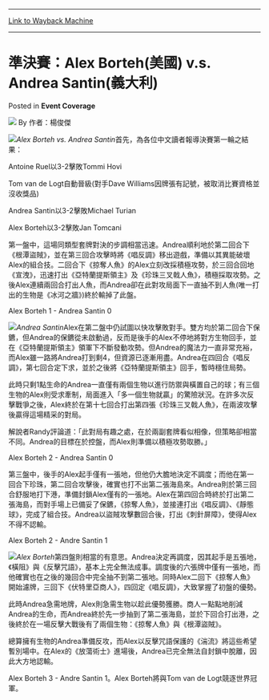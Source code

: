 
---
[Link to Wayback Machine](https://web.archive.org/web/20220516090214/https://magic.wizards.com/en/articles/archive/event-coverage/%E6%BA%96%E6%B1%BA%E8%B3%BD%EF%BC%9Aalex-borteh%E7%BE%8E%E5%9C%8B-vs-andrea-santin%E7%BE%A9%E5%A4%A7%E5%88%A9-2000-01-01)

[_metadata_:author]:- "作者：楊俊傑"
[_metadata_:description]:- "Alex Borteh vs. Andrea Santin首先，為各位中文讀者報導決賽第一輪之結果： Antoine Ruel以3-2擊敗Tommi Hovi Tom van de Logt自動晉級(對手Dave Williams因牌張有記號，被取消比賽資格並沒收獎品) Andrea Santin以3-2擊敗Michael Turian Alex Borteh以3-2擊敗Jan Tomcani"
[_metadata_:generator]:- "Drupal 7 (http://drupal.org)"
[_metadata_:node]:- "753151"
[_metadata_:publish_date]:- "2000-01-01"
[_metadata_:source]:- "div-main-content"
[_metadata_:title]:- "準決賽：Alex Borteh(美國) v.s. Andrea Santin(義大利)"
[_metadata_:wayback_capture_timestamp]:- "2022-05-16 09:02:14"
[_metadata_:wayback_raw_url]:- "https://web.archive.org/web/20220516090214id_/https://magic.wizards.com/en/articles/archive/event-coverage/%E6%BA%96%E6%B1%BA%E8%B3%BD%EF%BC%9Aalex-borteh%E7%BE%8E%E5%9C%8B-vs-andrea-santin%E7%BE%A9%E5%A4%A7%E5%88%A9-2000-01-01"
[_metadata_:wayback_url]:- "https://magic.wizards.com/en/articles/archive/event-coverage/%E6%BA%96%E6%B1%BA%E8%B3%BD%EF%BC%9Aalex-borteh%E7%BE%8E%E5%9C%8B-vs-andrea-santin%E7%BE%A9%E5%A4%A7%E5%88%A9-2000-01-01"
---


準決賽：Alex Borteh(美國) v.s. Andrea Santin(義大利)
===========================================



 Posted in **Event Coverage**







![](https://media.magic.wizards.com/styles/auth_small/public/generic-avatar-150_514.png)
By 作者：楊俊傑











![](https://media.magic.wizards.com/image_legacy_migration/sideboard/images/Worlds2001/501.jpg)*Alex Borteh vs. Andrea Santin*首先，為各位中文讀者報導決賽第一輪之結果：  

Antoine Ruel以3-2擊敗Tommi Hovi  

Tom van de Logt自動晉級(對手Dave Williams因牌張有記號，被取消比賽資格並沒收獎品)  

Andrea Santin以3-2擊敗Michael Turian  

Alex Borteh以3-2擊敗Jan Tomcani


第一盤中，這場同類型套牌對決的步調相當迅速。Andrea順利地於第二回合下《根潭盜賊》，並在第三回合攻擊時將《唱反調》移出遊戲，準備以其異能破壞Alex的組合技。二回合下《掠奪人魚》的Alex立刻改採積極攻勢，於三回合回地《宣洩》，迅速打出《亞特蘭提斯領主》及《珍珠三叉戟人魚》，積極採取攻勢。之後Alex連續兩回合打出人魚，而Andrea卻在此對攻局面下一直抽不到人魚(唯一打出的生物是《冰河之牆》)終於輸掉了此盤。


Alex Borteh 1 - Andrea Santin 0


![](https://media.magic.wizards.com/image_legacy_migration/sideboard/images/Worlds2001/498.jpg)*Andrea Santin*Alex在第二盤中仍試圖以快攻擊敗對手。雙方均於第二回合下保鑣，但Andrea的保鑣從未啟動過，反而是後手的Alex不停地將對方生物回手，並在《亞特蘭提斯領主》領軍下不斷發動攻勢。但Andrea的魔法力一直非常充裕，而Alex雖一路將Andrea打到剩4，但資源已逐漸用盡。Andrea在四回合《唱反調》，第七回合定下求，並於之後將《亞特蘭提斯領主》回手，暫時穩住局勢。  

此時只剩1點生命的Andrea一直僅有兩個生物以進行防禦與橫置自己的球；有三個生物的Alex則受求牽制，局面進入「多一個生物就贏」的驚險狀況。在許多次反擊戰爭之後，Alex終於在第十七回合打出第四張《珍珠三叉戟人魚》，在兩波攻擊後贏得這場精采的對局。  

解說者Randy評論道：「此對局有趣之處，在於兩副套牌看似相像，但策略卻相當不同。Andrea的目標在於控盤，而Alex則準備以積極攻勢取勝。」


Alex Borteh 2 - Andrea Santin 0


第三盤中，後手的Alex起手僅有一張地，但他仍大膽地決定不調度；而他在第一回合下珍珠，第二回合攻擊後，確實也打不出第二張海島來。Andrea則於第三回合舒服地打下港，準備封鎖Alex僅有的一張地。Alex在第四回合時終於打出第二張海島，而對手場上已備妥了保鑣，《掠奪人魚》，並接連打出《唱反調》、《靜態球》，完成了組合技。Andrea以盜賊攻擊數回合後，打出《刺針屏障》，使得Alex不得不認輸。


Alex Borteh 2 - Andre Santin 1


![](https://media.magic.wizards.com/image_legacy_migration/sideboard/images/Worlds2001/530.jpg)*Alex Borteh*第四盤則相當的有意思。Andrea決定再調度，因其起手是五張地，《橫阻》與《反擊咒語》，基本上完全無法成事。調度後的六張牌中僅有一張地，而他確實也在之後的幾回合中完全抽不到第二張地。同時Alex二回下《掠奪人魚》開始濾牌，三回下《伏特里亞商人》，四回定《唱反調》，大致掌握了初盤的優勢。  

此時Andrea急需地牌，Alex則急需生物以趁此優勢獲勝。商人一點點地削減Andrea的生命，而Andrea終於先一步抽到了第二張海島，並於下回合打出港，之後終於在一場反擊大戰後有了兩個生物：《掠奪人魚》與《根潭盜賊》。  

總算擁有生物的Andrea準備反攻，而Alex以反擊咒語保護的《湍流》將這些希望暫別場中。在Alex的《放蕩術士》進場後，Andrea已完全無法自封鎖中脫離，因此大方地認輸。


Alex Borteh 3 - Andre Santin 1。Alex Borteh將與Tom van de Logt競逐世界冠軍。







